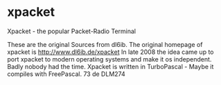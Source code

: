 # xpacket
Xpacket - the popular Packet-Radio Terminal

These are the original Sources from dl6ib. The original homepage of xpacket is http://www.dl6ib.de/xpacket In late 2008 the idea came up to port xpacket to modern operating systems and make it os independent. Badly nobody had the time. Xpacket is written in TurboPascal - Maybe it compiles with FreePascal. 73 de DLM274
